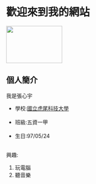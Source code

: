 <!DOCTYPE html>
<html lang="en">
<head>
    <meta charset="UTF-8">
    <meta name="viewport" content="width=device-width, initial-scale=1.0">
    <title>51215116張心宇</title>
</head>
<body>
    <h1>歡迎來到我的網站</h1>
    <img src="https://upload.wikimedia.org/wikipedia/zh/thumb/1/18/National_Formosa_University_seal.svg/200px-National_Formosa_University_seal.svg.png" width="150" height="100>
0">
    <h2>個人簡介</h2>
    <p>我是張心宇<br>
    <ul>
<li>學校:<a href="https://www.nfu.edu.tw/zh/" target="_blank">國立虎尾科技大學<a></li><br/>
<li>班級:五資一甲</li><br/>
<li>生日:97/05/24</li><br/>
    </ul>    
    </p>
    興趣:<br/>
    <ol>
    <li>玩電腦</li>
    <li>聽音樂</li>
    </ol>
</html>
